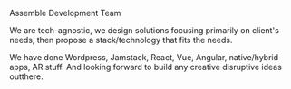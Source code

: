 Assemble Development Team

We are tech-agnostic, we design solutions focusing primarily on client's needs, then propose a stack/technology that fits the needs.

We have done Wordpress, Jamstack, React, Vue, Angular, native/hybrid apps, AR stuff.
And looking forward to build any creative disruptive ideas outthere.
